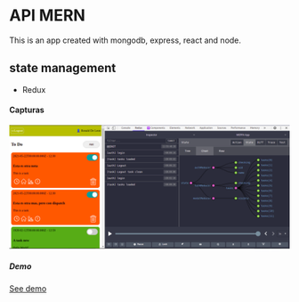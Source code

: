 # API MERN

This is an app created with mongodb, express, react and node.

## state management
* Redux

 #### Capturas
 <img src="captura.png" alt="Captura del proyecto"/>

 ##### Demo 
 [See demo](https://ronald-app-mern.herokuapp.com/)